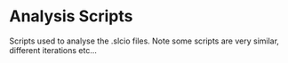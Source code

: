 # Analysis Scripts

Scripts used to analyse the .slcio files. Note some scripts are very similar, different iterations etc...
